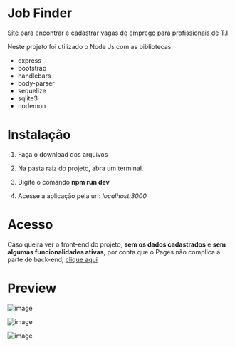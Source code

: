 # Job Finder
Site para encontrar e cadastrar vagas de emprego para profissionais de T.I 

Neste projeto foi utilizado o Node Js com as bibliotecas:

- express
- bootstrap
- handlebars
- body-parser
- sequelize
- sqlite3
- nodemon

# Instalação
1. Faça o download dos arquivos

2. Na pasta raiz do projeto, abra um terminal.

3. Digite o comando **npm run dev**

4. Acesse a aplicação pela url: *localhost:3000*

# Acesso 
Caso queira ver o front-end do projeto, **sem os dados cadastrados** e **sem algumas funcionalidades ativas**, por conta que o Pages não complica a parte de back-end, [clique aqui](https://giovane-f16.github.io/job-finder/)

# Preview

![image](https://user-images.githubusercontent.com/63614241/172390649-b067a433-1fc0-4208-8460-323838c3ce74.png)

![image](https://user-images.githubusercontent.com/63614241/172390899-a01db0f7-f144-4440-9d28-6ffea26df9cb.png)

![image](https://user-images.githubusercontent.com/63614241/172391197-c106b67b-b807-429a-ae17-f631c409685e.png)
